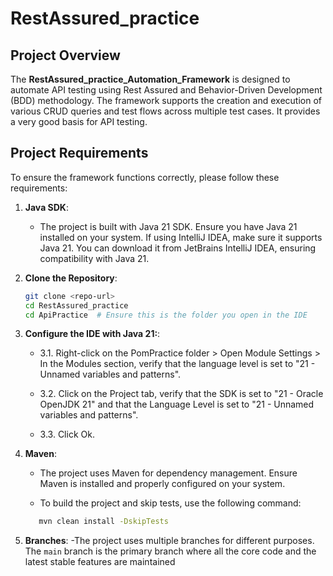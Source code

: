 # RestAssured_practice

## Project Overview

The **RestAssured_practice_Automation_Framework** is designed to automate API testing using Rest Assured and Behavior-Driven Development (BDD) methodology. The framework supports the creation and execution of various CRUD queries and test flows across multiple test cases. It provides a very good basis for API testing.

## Project Requirements

To ensure the framework functions correctly, please follow these requirements:

1. **Java SDK**:
   - The project is built with Java 21 SDK. Ensure you have Java 21 installed on your system. If using IntelliJ IDEA, make sure it supports Java 21. You can download it from JetBrains IntelliJ IDEA, ensuring compatibility with Java 21.

2. **Clone the Repository**:

   ```bash
   git clone <repo-url>
   cd RestAssured_practice
   cd ApiPractice  # Ensure this is the folder you open in the IDE

3. **Configure the IDE with Java 21:**:
   - 3.1. Right-click on the PomPractice folder > Open Module Settings > In the Modules section, verify that the language level is set to "21 - Unnamed variables and patterns".

   - 3.2. Click on the Project tab, verify that the SDK is set to "21 - Oracle OpenJDK 21" and that the Language Level is set to "21 - Unnamed variables and patterns".

   - 3.3. Click Ok.

4. **Maven**:

   - The project uses Maven for dependency management. Ensure Maven is installed and properly configured on your system.

   - To build the project and skip tests, use the following command:

   ```bash
      mvn clean install -DskipTests

5. **Branches**:
   -The project uses multiple branches for different purposes. The `main` branch is the primary branch where all the core code and the latest stable features are maintained



